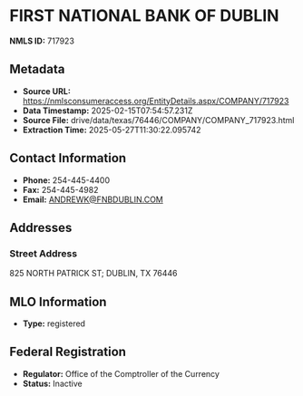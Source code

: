 # FIRST NATIONAL BANK OF DUBLIN

**NMLS ID:** 717923

## Metadata
- **Source URL:** https://nmlsconsumeraccess.org/EntityDetails.aspx/COMPANY/717923
- **Data Timestamp:** 2025-02-15T07:54:57.231Z
- **Source File:** drive/data/texas/76446/COMPANY/COMPANY_717923.html
- **Extraction Time:** 2025-05-27T11:30:22.095742

## Contact Information
- **Phone:** 254-445-4400
- **Fax:** 254-445-4982
- **Email:** ANDREWK@FNBDUBLIN.COM

## Addresses
### Street Address
825 NORTH PATRICK ST; DUBLIN, TX 76446

## MLO Information
- **Type:** registered

## Federal Registration
- **Regulator:** Office of the Comptroller of the Currency
- **Status:** Inactive
